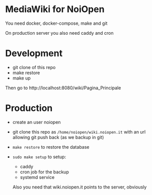 # MediaWiki for NoiOpen

You need docker, docker-compose, make and git 

On production server you also need caddy and cron

# Development

- git clone of this repo
- make restore
- make up

Then go to http://localhost:8080/wiki/Pagina_Principale

# Production

- create an user noiopen 
- git clone this repo as `/home/noiopen/wiki.noiopen.it` with an url allowing git push back (as we backup in git)
- `make restore` to restore the database
- `sudo make setup` to setup: 
  - caddy
  - cron job for the backup 
  - systemd service

  Also you need that wiki.noiopen.it points to the server, obviously



